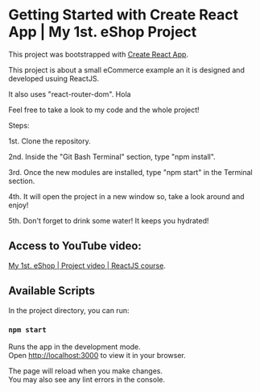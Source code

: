 # Getting Started with Create React App | My 1st. eShop Project

This project was bootstrapped with [Create React App](https://github.com/facebook/create-react-app).

This project is about a small eCommerce example an it is designed and developed usuing ReactJS.

It also uses "react-router-dom". Hola

Feel free to take a look to my code and the whole project!

Steps:

1st. Clone the repository.

2nd. Inside the "Git Bash Terminal" section, type "npm install".

3rd. Once the new modules are installed, type "npm start" in the Terminal section.

4th. It will open the project in a new window so, take a look around and enjoy!

5th. Don't forget to drink some water! It keeps you hydrated!


## Access to YouTube video:

[My 1st. eShop | Project video | ReactJS course](https://youtu.be/BIC0lHBLbzU).

## Available Scripts

In the project directory, you can run:

### `npm start`

Runs the app in the development mode.\
Open [http://localhost:3000](http://localhost:3000) to view it in your browser.

The page will reload when you make changes.\
You may also see any lint errors in the console.
